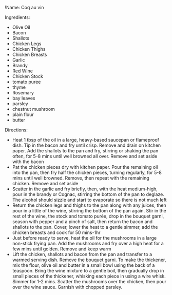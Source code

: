 !Name: Coq au vin

Ingredients:
- Olive Oil
- Bacon
- Shallots
- Chicken Legs
- Chicken Thighs
- Chicken Breasts
- Garlic
- Brandy
- Red Wine
- Chicken Stock
- tomato puree
- thyme
- Rosemary
- bay leaves
- parsley
- chestnut mushroom
- plain flour
- butter

Directions:
- Heat 1 tbsp of the oil in a large, heavy-based saucepan or flameproof dish. Tip in the bacon and fry until crisp. Remove and drain on kitchen paper. Add the shallots to the pan and fry, stirring or shaking the pan often, for 5-8 mins until well browned all over. Remove and set aside with the bacon
- Pat the chicken pieces dry with kitchen paper. Pour the remaining oil into the pan, then fry half the chicken pieces, turning regularly, for 5-8 mins until well browned. Remove, then repeat with the remaining chicken. Remove and set aside
- Scatter in the garlic and fry briefly, then, with the heat medium-high, pour in the brandy or Cognac, stirring the bottom of the pan to deglaze. The alcohol should sizzle and start to evaporate so there is not much left
- Return the chicken legs and thighs to the pan along with any juices, then pour in a little of the wine, stirring the bottom of the pan again. Stir in the rest of the wine, the stock and tomato purée, drop in the bouquet garni, season with pepper and a pinch of salt, then return the bacon and shallots to the pan. Cover, lower the heat to a gentle simmer, add the chicken breasts and cook for 50 mins-1hr
- Just before ready to serve, heat the oil for the mushrooms in a large non-stick frying pan. Add the mushrooms and fry over a high heat for a few mins until golden. Remove and keep warm
- Lift the chicken, shallots and bacon from the pan and transfer to a warmed serving dish. Remove the bouquet garni. To make the thickener, mix the flour, olive oil and butter in a small bowl using the back of a teaspoon. Bring the wine mixture to a gentle boil, then gradually drop in small pieces of the thickener, whisking each piece in using a wire whisk. Simmer for 1-2 mins. Scatter the mushrooms over the chicken, then pour over the wine sauce. Garnish with chopped parsley.

